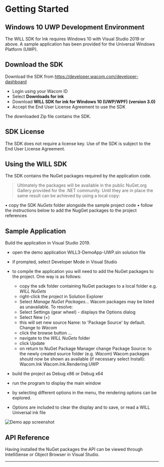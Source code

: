# Getting Started 

## Windows 10 UWP Development Environment

The WILL SDK for Ink requires Windows 10 with Visual Studio 2019 or above.
A sample application has been provided for the Universal Windows Platform (UWP).

## Download the SDK

Download the SDK from https://developer.wacom.com/developer-dashboard

* Login using your Wacom ID
* Select **Downloads for ink**
* Download **WILL SDK for ink for Windows 10 (UWP/WPF) (version 3.0)**
* Accept the End User License Agreement to use the SDK

The downloaded Zip file contains the SDK.


## SDK License

The SDK does not require a license key. Use of the SDK is subject to the End User License Agreement. 

## Using the WILL SDK

The SDK contains the NuGet packages required by the application code.
> Ultimately the packages will be available in the public NuGet.org Gallery provided for the .NET community.
> Until they are in place the same result can be achieved by using a local copy:

•	copy the SDK *NuGets* folder alongside the sample project code
•	follow the instructions below to add the NugGet packages to the project references
    

## Sample Application

Build the application in Visual Studio 2019.

- open the demo application WILL3-DemoApp-UWP.sln solution file
- if prompted, select Developer Mode in Visual Studio
- to compile the application you will need to add the NuGet packages to the project. One way is as follows:
    - copy the sdk folder containing NuGet packages to a local folder
      e.g. *WILL NuGets* 
    - right-click the project in Solution Explorer
    - Select *Manage NuGet Packages...* 
      Wacom packages may be listed as unavailable. To resolve:
    - Select Settings (gear wheel) - displays the Options dialog
    - Select New (+)
    - this will set new source Name: to 'Package Source' by default.
      Change to *Wacom*
    - click the browse button ...
    - navigate to the *WILL NuGets* folder
    - click Update
    - on return to NuGet Package Manager change Package Source: to the newly created source folder (e.g. *Wacom*)
      Wacom packages should now be shown as available (if necessary select Install):
        Wacom.Ink
        Wacom.Ink.Rendering.UWP

- build the project as Debug x86 or Debug x64
- run the program to display the main window
- by selecting different options in the menu, the rendering options can be explored.
- Options are included to clear the display and to save, or read a WILL Universal ink file



![Demo app screenshot](media/will3-demo-uwp.png)

## API Reference

Having installed the NuGet packages the API can be viewed through IntelliSense or Object Browser in Visual Studio.

----

        





